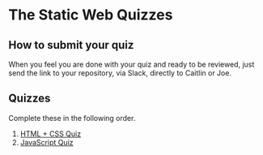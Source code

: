 # The Static Web Quizzes

## How to submit your quiz

When you feel you are done with your quiz and ready to be reviewed, just send the link to your repository, via Slack, directly to Caitlin or Joe.

## Quizzes

Complete these in the following order.

1. [HTML + CSS Quiz](SW_HTML_CSS.md)
1. [JavaScript Quiz](SW_JAVASCRIPT.md)
